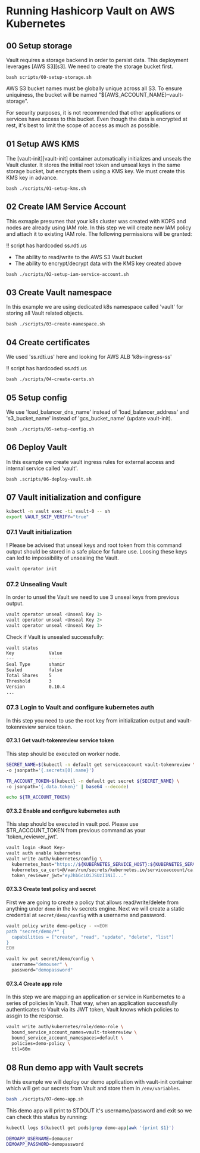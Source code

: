 # Running Hashicorp Vault on AWS Kubernetes
## 00 Setup storage
Vault requires a storage backend in order to persist data. This deployment 
leverages [AWS S3][s3]. We need to create the storage bucket first.

```text
bash scripts/00-setup-storage.sh
```

AWS S3 bucket names must be globally unique across all S3. To ensure 
uniquiness, the bucket will be named "${AWS_ACCOUNT_NAME}-vault-storage".

For security purposes, it is not recommended that other applications or services
have access to this bucket. Even though the data is encrypted at rest, it's best
to limit the scope of access as much as possible.

## 01 Setup AWS KMS
The [vault-init][vault-init] container automatically initializes and unseals the
Vault cluster. It stores the initial root token and unseal keys in the same
storage bucket, but encrypts them using a KMS key. We must create this KMS key
in advance.

```text
bash ./scripts/01-setup-kms.sh
```

## 02 Create IAM Service Account
This exmaple presumes that your k8s cluster was created with KOPS and nodes are
already using IAM role. In this step we will create new IAM policy and attach it
to existing IAM role. The following permissions will be granted:

!! script has hardcoded ss.rdti.us

- The ability to read/write to the AWS S3 Vault bucket
- The ability to encrypt/decrypt data with the KMS key created above

```text
bash ./scripts/02-setup-iam-service-account.sh
```

## 03 Create Vault namespace
In this example we are using dedicated k8s namespace called 'vault' for storing
all Vault related objects.

```text
bash ./scripts/03-create-namespace.sh
```

## 04 Create certificates
We used 'ss.rdti.us' here and looking for AWS ALB 'k8s-ingress-ss'

!! script has hardcoded ss.rdti.us

```text
bash ./scripts/04-create-certs.sh
```

## 05 Setup config
We use 'load_balancer_dns_name' instead of 'load_balancer_address' and
's3_bucket_name' instead of 'gcs_bucket_name' (update vault-init).

```text
bash ./scripts/05-setup-config.sh
```

## 06 Deploy Vault
In this example we create vault ingress rules for external access and internal
service called 'vault'.

```text
bash .scripts/06-deploy-vault.sh
```

## 07 Vault initialization and configure

```bash
kubectl -n vault exec -ti vault-0 -- sh
export VAULT_SKIP_VERIFY="true"
```

### 07.1 Vault initialization
! Please be advised that unseal keys and root token from this command output
should be stored in a safe place for future use. Loosing these keys can led to
impossibility of unsealing the Vault.

```bash
vault operator init
```

### 07.2 Unsealing Vault
In order to unsel the Vault we need to use 3 unseal keys from previous output.

```bash
vault operator unseal <Unseal Key 1>
vault operator unseal <Unseal Key 2>
vault operator unseal <Unseal Key 3>
```

Check if Vault is unsealed successfully:

```bash
vault status
Key             Value
---             -----
Seal Type       shamir
Sealed          false
Total Shares    5
Threshold       3
Version         0.10.4
...
```

### 07.3 Login to Vault and configure kubernetes auth
In this step you need to use the root key from initialization output and
vault-tokenreview service token.

#### 07.3.1 Get vault-tokenreview service token
This step should be executed on worker node.

```bash
SECRET_NAME=$(kubectl -n default get serviceaccount vault-tokenreview \
-o jsonpath='{.secrets[0].name}')

TR_ACCOUNT_TOKEN=$(kubectl -n default get secret ${SECRET_NAME} \
-o jsonpath='{.data.token}' | base64 --decode)

echo ${TR_ACCOUNT_TOKEN}
```

#### 07.3.2 Enable and configure kubernetes auth
This step should be executed in vault pod. Please use $TR_ACCOUNT_TOKEN from
previous command as your 'token_reviewer_jwt'.

```bash
vault login <Root Key>
vault auth enable kubernetes
vault write auth/kubernetes/config \
  kubernetes_host="https://${KUBERNETES_SERVICE_HOST}:${KUBERNETES_SERVICE_PORT_HTTPS}" \
  kubernetes_ca_cert=@/var/run/secrets/kubernetes.io/serviceaccount/ca.crt \
  token_reviewer_jwt="eyJhbGciOiJSUzI1NiI..."
```

#### 07.3.3 Create test policy and secret
First we are going to create a policy that allows read/write/delete from
anything under `demo` in the kv secrets engine. Next we will create a static
credential at `secret/demo/config` with a username and password.

```bash
vault policy write demo-policy - <<EOH
path "secret/demo/*" {
  capabilities = ["create", "read", "update", "delete", "list"]
}
EOH

vault kv put secret/demo/config \
  username="demouser" \
  password="demopassword"
```

#### 07.3.4 Create app role
In this step we are mapping an application or service in Kunbernetes to a series
of policies in Vault. That way, when an application successfully authenticates
to Vault via its JWT token, Vault knows which policies to assgin to the
response.

```bash
vault write auth/kubernetes/role/demo-role \
  bound_service_account_names=vault-tokenreview \
  bound_service_account_namespaces=default \
  policies=demo-policy \
  ttl=60m
```

## 08 Run demo app with Vault secrets
In this example we will deploy our demo application with vault-init container which
will get our secrets from Vault and store them in `/env/variables`.

```bash
bash ./scripts/07-demo-app.sh
```

This demo app will print to STDOUT it's username/password and exit so we can check
this status by running:

```bash
kubectl logs $(kubectl get pods|grep demo-app|awk '{print $1}')

DEMOAPP_USERNAME=demouser
DEMOAPP_PASSWORD=demopassword
```
